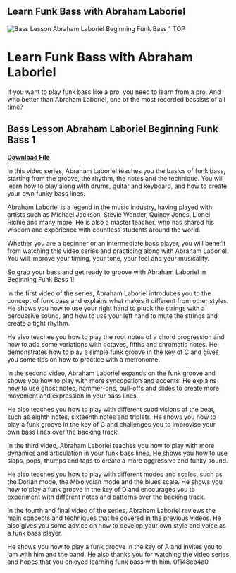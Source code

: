## Learn Funk Bass with Abraham Laboriel

 
![Bass Lesson Abraham Laboriel Beginning Funk Bass 1 _TOP_](https://encrypted-tbn0.gstatic.com/images?q=tbn:ANd9GcSwvSbr037CjltvBVmwRoYrb04ta1l4NRNi5hFYaLPA470VmdUcct-wZSYF)

 
# Learn Funk Bass with Abraham Laboriel
 
If you want to play funk bass like a pro, you need to learn from a pro. And who better than Abraham Laboriel, one of the most recorded bassists of all time?
 
## Bass Lesson Abraham Laboriel Beginning Funk Bass 1


[**Download File**](https://www.google.com/url?q=https%3A%2F%2Furlca.com%2F2tKD0W&sa=D&sntz=1&usg=AOvVaw2EezLqLcNfLTIkFkr0uihs)

 
In this video series, Abraham Laboriel teaches you the basics of funk bass, starting from the groove, the rhythm, the notes and the technique. You will learn how to play along with drums, guitar and keyboard, and how to create your own funky bass lines.
 
Abraham Laboriel is a legend in the music industry, having played with artists such as Michael Jackson, Stevie Wonder, Quincy Jones, Lionel Richie and many more. He is also a master teacher, who has shared his wisdom and experience with countless students around the world.
 
Whether you are a beginner or an intermediate bass player, you will benefit from watching this video series and practicing along with Abraham Laboriel. You will improve your timing, your tone, your feel and your musicality.
 
So grab your bass and get ready to groove with Abraham Laboriel in Beginning Funk Bass 1!
  
In the first video of the series, Abraham Laboriel introduces you to the concept of funk bass and explains what makes it different from other styles. He shows you how to use your right hand to pluck the strings with a percussive sound, and how to use your left hand to mute the strings and create a tight rhythm.
 
He also teaches you how to play the root notes of a chord progression and how to add some variations with octaves, fifths and chromatic notes. He demonstrates how to play a simple funk groove in the key of C and gives you some tips on how to practice with a metronome.
 
In the second video, Abraham Laboriel expands on the funk groove and shows you how to play with more syncopation and accents. He explains how to use ghost notes, hammer-ons, pull-offs and slides to create more movement and expression in your bass lines.
 
He also teaches you how to play with different subdivisions of the beat, such as eighth notes, sixteenth notes and triplets. He shows you how to play a funk groove in the key of G and challenges you to improvise your own bass lines over the backing track.
  
In the third video, Abraham Laboriel teaches you how to play with more dynamics and articulation in your funk bass lines. He shows you how to use slaps, pops, thumps and taps to create a more aggressive and funky sound.
 
He also teaches you how to play with different modes and scales, such as the Dorian mode, the Mixolydian mode and the blues scale. He shows you how to play a funk groove in the key of D and encourages you to experiment with different notes and patterns over the backing track.
 
In the fourth and final video of the series, Abraham Laboriel reviews the main concepts and techniques that he covered in the previous videos. He also gives you some advice on how to develop your own style and voice as a funk bass player.
 
He shows you how to play a funk groove in the key of A and invites you to jam with him and the band. He also thanks you for watching the video series and hopes that you enjoyed learning funk bass with him.
 0f148eb4a0
